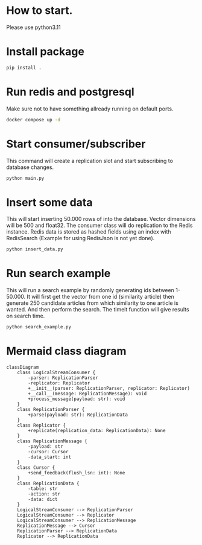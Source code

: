 # How to start.
Please use python3.11

# Install package

```bash
pip install .
```

# Run redis and postgresql
Make sure not to have something allready running on default ports.

```bash
docker compose up -d
```

# Start consumer/subscriber
This command will create a replication slot and start subscribing to database changes.
```bash
python main.py
```

# Insert some data
This will start inserting 50.000 rows of into the database. Vector dimensions will be 500 and float32. The consumer class will do replication to the Redis instance. Redis data is stored as hashed fields using an index with RedisSearch (Example for using RedisJson is not yet done).
```bash
python insert_data.py
```

# Run search example
This will run a search example by randomly generating ids between 1-50.000.
It will first get the vector from one id (similarity article) then generate 250 candidate articles from which similarity to one article is wanted. And then perform the search. The timeit function will give results on search time.
```bash
python search_example.py
```

# Mermaid class diagram
```mermaid
classDiagram
    class LogicalStreamConsumer {
        -parser: ReplicationParser
        -replicator: Replicator
        +__init__(parser: ReplicationParser, replicator: Replicator)
        +__call__(message: ReplicationMessage): void
        +process_message(payload: str): void
    }
    class ReplicationParser {
        +parse(payload: str): ReplicationData
    }
    class Replicator {
        +replicate(replication_data: ReplicationData): None
    }
    class ReplicationMessage {
        -payload: str
        -cursor: Cursor
        -data_start: int
    }
    class Cursor {
        +send_feedback(flush_lsn: int): None
    }
    class ReplicationData {
        -table: str
        -action: str
        -data: dict
    }
    LogicalStreamConsumer --> ReplicationParser
    LogicalStreamConsumer --> Replicator
    LogicalStreamConsumer --> ReplicationMessage
    ReplicationMessage --> Cursor
    ReplicationParser --> ReplicationData
    Replicator --> ReplicationData
```
